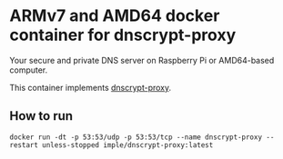 # ARMv7 and AMD64 docker container for dnscrypt-proxy

Your secure and private DNS server on Raspberry Pi or AMD64-based computer.

This container implements [dnscrypt-proxy](https://github.com/jedisct1/dnscrypt-proxy).

## How to run

```
docker run -dt -p 53:53/udp -p 53:53/tcp --name dnscrypt-proxy --restart unless-stopped imple/dnscrypt-proxy:latest
```
